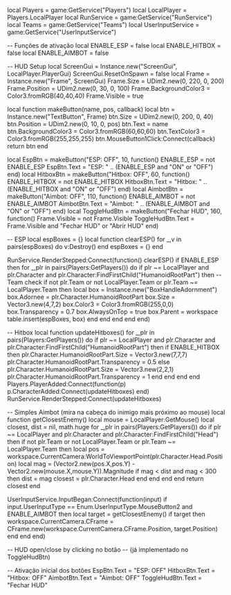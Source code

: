 local Players = game:GetService("Players")
local LocalPlayer = Players.LocalPlayer
local RunService = game:GetService("RunService")
local Teams = game:GetService("Teams")
local UserInputService = game:GetService("UserInputService")

-- Funções de ativação
local ENABLE_ESP = false
local ENABLE_HITBOX = false
local ENABLE_AIMBOT = false

-- HUD Setup
local ScreenGui = Instance.new("ScreenGui", LocalPlayer.PlayerGui)
ScreenGui.ResetOnSpawn = false
local Frame = Instance.new("Frame", ScreenGui)
Frame.Size = UDim2.new(0, 220, 0, 200)
Frame.Position = UDim2.new(0, 30, 0, 100)
Frame.BackgroundColor3 = Color3.fromRGB(40,40,40)
Frame.Visible = true

local function makeButton(name, pos, callback)
    local btn = Instance.new("TextButton", Frame)
    btn.Size = UDim2.new(0, 200, 0, 40)
    btn.Position = UDim2.new(0, 10, 0, pos)
    btn.Text = name
    btn.BackgroundColor3 = Color3.fromRGB(60,60,60)
    btn.TextColor3 = Color3.fromRGB(255,255,255)
    btn.MouseButton1Click:Connect(callback)
    return btn
end

local EspBtn = makeButton("ESP: OFF", 10, function()
    ENABLE_ESP = not ENABLE_ESP
    EspBtn.Text = "ESP: " .. (ENABLE_ESP and "ON" or "OFF")
end)
local HitboxBtn = makeButton("Hitbox: OFF", 60, function()
    ENABLE_HITBOX = not ENABLE_HITBOX
    HitboxBtn.Text = "Hitbox: " .. (ENABLE_HITBOX and "ON" or "OFF")
end)
local AimbotBtn = makeButton("Aimbot: OFF", 110, function()
    ENABLE_AIMBOT = not ENABLE_AIMBOT
    AimbotBtn.Text = "Aimbot: " .. (ENABLE_AIMBOT and "ON" or "OFF")
end)
local ToggleHudBtn = makeButton("Fechar HUD", 160, function()
    Frame.Visible = not Frame.Visible
    ToggleHudBtn.Text = Frame.Visible and "Fechar HUD" or "Abrir HUD"
end)

-- ESP
local espBoxes = {}
local function clearESP()
    for _,v in pairs(espBoxes) do v:Destroy() end
    espBoxes = {}
end

RunService.RenderStepped:Connect(function()
    clearESP()
    if ENABLE_ESP then
        for _,plr in pairs(Players:GetPlayers()) do
            if plr ~= LocalPlayer and plr.Character and plr.Character:FindFirstChild("HumanoidRootPart") then
                -- Team check
                if not plr.Team or not LocalPlayer.Team or plr.Team ~= LocalPlayer.Team then
                    local box = Instance.new("BoxHandleAdornment")
                    box.Adornee = plr.Character.HumanoidRootPart
                    box.Size = Vector3.new(4,7,2)
                    box.Color3 = Color3.fromRGB(255,0,0)
                    box.Transparency = 0.7
                    box.AlwaysOnTop = true
                    box.Parent = workspace
                    table.insert(espBoxes, box)
                end
            end
        end
    end
end)

-- Hitbox
local function updateHitboxes()
    for _,plr in pairs(Players:GetPlayers()) do
        if plr ~= LocalPlayer and plr.Character and plr.Character:FindFirstChild("HumanoidRootPart") then
            if ENABLE_HITBOX then
                plr.Character.HumanoidRootPart.Size = Vector3.new(7,7,7)
                plr.Character.HumanoidRootPart.Transparency = 0.5
            else
                plr.Character.HumanoidRootPart.Size = Vector3.new(2,2,1)
                plr.Character.HumanoidRootPart.Transparency = 1
            end
        end
    end
end
Players.PlayerAdded:Connect(function(p) p.CharacterAdded:Connect(updateHitboxes) end)
RunService.RenderStepped:Connect(updateHitboxes)

-- Simples Aimbot (mira na cabeça do inimigo mais próximo ao mouse)
local function getClosestEnemy()
    local mouse = LocalPlayer:GetMouse()
    local closest, dist = nil, math.huge
    for _,plr in pairs(Players:GetPlayers()) do
        if plr ~= LocalPlayer and plr.Character and plr.Character:FindFirstChild("Head") then
            if not plr.Team or not LocalPlayer.Team or plr.Team ~= LocalPlayer.Team then
                local pos = workspace.CurrentCamera:WorldToViewportPoint(plr.Character.Head.Position)
                local mag = (Vector2.new(pos.X,pos.Y) - Vector2.new(mouse.X,mouse.Y)).Magnitude
                if mag < dist and mag < 300 then
                    dist = mag
                    closest = plr.Character.Head
                end
            end
        end
    end
    return closest
end

UserInputService.InputBegan:Connect(function(input)
    if input.UserInputType == Enum.UserInputType.MouseButton2 and ENABLE_AIMBOT then
        local target = getClosestEnemy()
        if target then
            workspace.CurrentCamera.CFrame = CFrame.new(workspace.CurrentCamera.CFrame.Position, target.Position)
        end
    end
end)

-- HUD open/close by clicking no botão
-- (já implementado no ToggleHudBtn)

-- Ativação inicial dos botões
EspBtn.Text = "ESP: OFF"
HitboxBtn.Text = "Hitbox: OFF"
AimbotBtn.Text = "Aimbot: OFF"
ToggleHudBtn.Text = "Fechar HUD"
